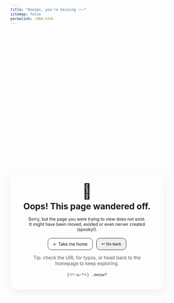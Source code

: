 ```yaml
---
title: "Oooops, you're missing ~~~"
sitemap: false
permalink: /404.html
---
```


<div class="nf-wrap">
  <div class="nf-emoji" aria-hidden="true">🐾</div>
  <h1>Oops! This page wandered off.</h1>
  <p>
    Sorry, but the page you were trying to view does not exist.<br/>
    It might have been moved, existed or even nerver created (spooky!).
  </p>

  <div class="nf-actions">
    <a class="btn" href="{{ "/" | relative_url }}">← Take me home</a>
    <button class="btn" onclick="history.back()">↩︎ Go back</button>
  </div>

  <p class="nf-tip">
    Tip: check the URL for typos, or head back to the homepage to keep exploring.
  </p>

  <div class="nf-cat" aria-hidden="true">
    <span> (=^･ω･^=) </span>
    <span class="blink">…meow?</span>
  </div>
</div>

<style>
  .nf-wrap {
    max-width: 680px;
    margin: 12vh auto;
    padding: 2.5rem;
    text-align: center;
    border-radius: 1.25rem;
    box-shadow: 0 10px 30px rgba(0,0,0,.06);
  }
  .nf-emoji {
    font-size: 3rem;
    line-height: 1;
    margin-bottom: .5rem;
  }
  h1 { margin: .2rem 0 1rem; }
  .nf-actions { margin: 1.25rem 0 1rem; display: flex; gap: .75rem; justify-content: center; flex-wrap: wrap; }
  .btn {
    display: inline-block;
    padding: .6rem 1rem;
    border-radius: .75rem;
    border: 1px solid currentColor;
    text-decoration: none;
    cursor: pointer;
  }
  .btn:hover { transform: translateY(-1px); }
  .nf-tip { opacity: .7; font-size: .95rem; }
  .nf-cat { margin-top: 1rem; opacity: .85; font-family: ui-monospace, SFMono-Regular, Menlo, Consolas, "Liberation Mono", monospace; }
  .blink { animation: blink 1.2s steps(2, start) infinite; }
  @keyframes blink { to { visibility: hidden; } }
</style>


